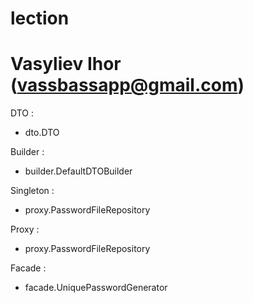 # lection
# Vasyliev Ihor (vassbassapp@gmail.com)

DTO :
- dto.DTO

Builder :
- builder.DefaultDTOBuilder

Singleton :
- proxy.PasswordFileRepository

Proxy :
- proxy.PasswordFileRepository

Facade :
- facade.UniquePasswordGenerator
